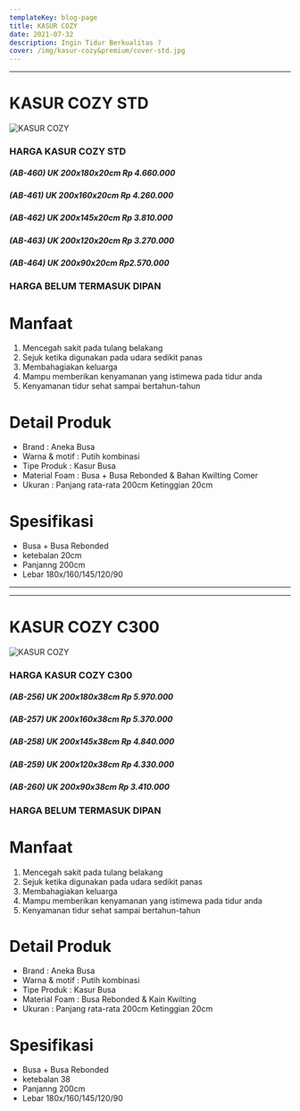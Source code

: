 ```yaml
---
templateKey: blog-page
title: KASUR COZY
date: 2021-07-32
description: Ingin Tidur Berkualitas ?
cover: /img/kasur-cozy&premium/cover-std.jpg
---
```

___
# KASUR COZY STD
![KASUR COZY](/img/kasur-cozy&premium/cozy-std.jpg "KASUR COZY")
### HARGA KASUR COZY STD
##### (AB-460) UK 200x180x20cm Rp 4.660.000
##### (AB-461) UK 200x160x20cm Rp 4.260.000
##### (AB-462) UK 200x145x20cm Rp 3.810.000
##### (AB-463) UK 200x120x20cm Rp 3.270.000
##### (AB-464) UK 200x90x20cm Rp2.570.000
### HARGA BELUM TERMASUK DIPAN

# Manfaat
1. Mencegah  sakit pada tulang belakang
2. Sejuk ketika digunakan pada udara sedikit panas
3. Membahagiakan keluarga
4. Mampu memberikan kenyamanan yang istimewa pada tidur anda
5. Kenyamanan tidur sehat sampai bertahun-tahun

# Detail Produk
* Brand : Aneka Busa
* Warna & motif : Putih kombinasi
* Tipe Produk : Kasur Busa 
* Material Foam : Busa + Busa Rebonded & Bahan Kwilting Comer
* Ukuran : Panjang rata-rata 200cm Ketinggian 20cm 

# Spesifikasi 
* Busa + Busa Rebonded
* ketebalan 20cm
* Panjanng 200cm
* Lebar 180x/160/145/120/90
___
___
# KASUR COZY C300
![KASUR COZY](/img/kasur-cozy&premium/cozy-c300.jpg "KASUR COZY")
### HARGA KASUR COZY C300
##### (AB-256) UK 200x180x38cm Rp 5.970.000
##### (AB-257) UK 200x160x38cm Rp 5.370.000
##### (AB-258) UK 200x145x38cm Rp 4.840.000
##### (AB-259) UK 200x120x38cm Rp 4.330.000
##### (AB-260) UK 200x90x38cm Rp 3.410.000
### HARGA BELUM TERMASUK DIPAN

# Manfaat
1. Mencegah  sakit pada tulang belakang
2. Sejuk ketika digunakan pada udara sedikit panas
3. Membahagiakan keluarga
4. Mampu memberikan kenyamanan yang istimewa pada tidur anda
5. Kenyamanan tidur sehat sampai bertahun-tahun

# Detail Produk
* Brand : Aneka Busa
* Warna & motif : Putih kombinasi
* Tipe Produk : Kasur Busa 
* Material Foam : Busa Rebonded & Kain Kwilting
* Ukuran : Panjang rata-rata 200cm Ketinggian 20cm 

# Spesifikasi 
* Busa + Busa Rebonded
* ketebalan 38
* Panjanng 200cm
* Lebar 180x/160/145/120/90
